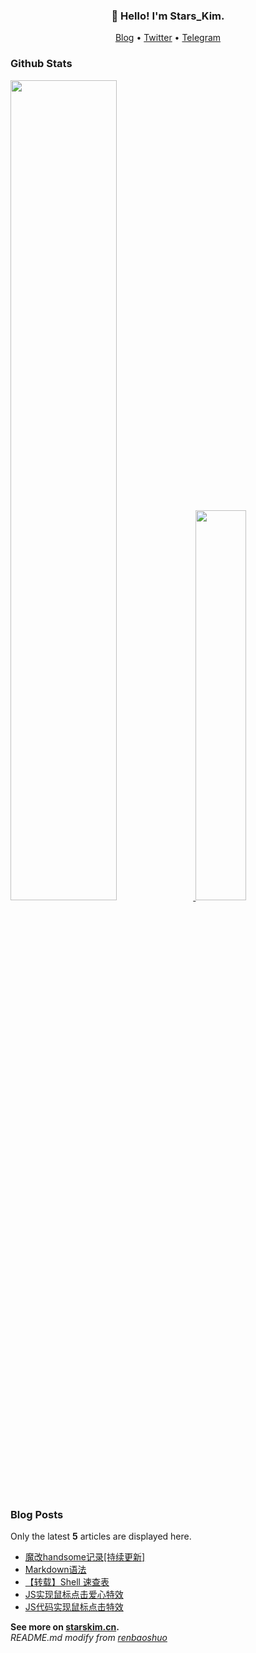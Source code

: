 <h3 align="center">👋 Hello! I'm Stars_Kim.</h3>

<p align="center">
  <a target="_blank" href="https://blog.starskim.cn/">Blog</a> •
  <a target="_blank" href="https://twitter.com/Stars_LiYu">Twitter</a> •
  <a target="_blank" href="https://t.me/stars_kim">Telegram</a>
</p>

### Github Stats

<a href="https://github.com/starskim">
  <img src="https://github-readme-stats.vercel.app/api?username=starskim&show_icons=true&layout=compact&count_private=true&hide_title=true&theme=default" style="width: 58%; max-width: 58%; min-width: 58%;">
  <img src="https://github-readme-stats.vercel.app/api/top-langs/?username=starskim&layout=compact&count_private=true&theme=default" style="width: 40%; max-width: 40%; min-width: 40%;">
</a>

### Blog Posts

Only the latest **5** articles are displayed here.

<!--START_SECTION:posts-->
* [魔改handsome记录[持续更新]](https:&#x2F;&#x2F;blog.starskim.cn&#x2F;archives&#x2F;handsome&#x2F;)
* [Markdown语法](https:&#x2F;&#x2F;blog.starskim.cn&#x2F;archives&#x2F;22&#x2F;)
* [【转载】Shell 速查表](https:&#x2F;&#x2F;blog.starskim.cn&#x2F;archives&#x2F;Shell&#x2F;)
* [JS实现鼠标点击爱心特效](https:&#x2F;&#x2F;blog.starskim.cn&#x2F;archives&#x2F;20&#x2F;)
* [JS代码实现鼠标点击特效](https:&#x2F;&#x2F;blog.starskim.cn&#x2F;archives&#x2F;19&#x2F;)
<!--END_SECTION:posts-->

**See more on [starskim.cn](https://blog.starskim.cn).**  
*README.md modify from [renbaoshuo](https://github.com/renbaoshuo/renbaoshuo/blob/master/README.md)*
